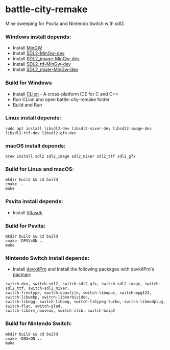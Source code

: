 # battle-city-remake
Mine sweeping for Psvita and Nintendo Switch with sdl2.

### Windows install depends:
- Install [MinGW](https://www.mingw-w64.org/downloads/)
- Install [SDL2-MinGw-dev](http://www.libsdl.org/download-2.0.php)
- Install [SDL2_image-MinGw-dev](http://www.libsdl.org/projects/SDL_image/)
- Install [SDL2_ttf-MinGw-dev](http://www.libsdl.org/projects/SDL_ttf/)
- Install [SDL2_mixer-MinGw-dev](http://www.libsdl.org/projects/SDL_mixer/)

### Build for Windows
- Install [CLion](https://www.jetbrains.com/clion/) - A cross-platform IDE for C and C++
- Run CLion and open battle-city-remake folder
- Build and Run


### Linux install depends:
```
sudo apt install libsdl2-dev libsdl2-mixer-dev libsdl2-image-dev libsdl2-ttf-dev libsdl2-gfx-dev
```


### macOS install depends:
```
brew install sdl2 sdl2_image sdl2_mixer sdl2_ttf sdl2_gfx
```


### Build for Linux and macOS:
```
mkdir build && cd build
cmake ..
make
```

### Psvita install depends:
- Install [Vitasdk](https://vitasdk.org)

### Build for Psvita:
```
mkdir build && cd build
cmake -DPSV=ON ..
make
```

### Nintendo Switch install depends:
- Install [devkitPro](https://devkitpro.org/wiki/Getting_Started) and Install the following packages with devkitPro's [pacman](https://devkitpro.org/wiki/devkitPro_pacman):
```
switch-dev, switch-sdl2, switch-sdl2_gfx, switch-sdl2_image, switch-sdl2_ttf, switch-sdl2_mixer,
switch-freetype, switch-opusfile, switch-libopus, switch-mpg123, switch-libwebp, switch-libvorbisidec,
switch-libogg, switch-libpng, switch-libjpeg-turbo, switch-libmodplug, switch-flac, switch-glad,
switch-libdrm_nouveau, switch-zlib, switch-bzip2
```

### Build for Nintendo Switch:
```
mkdir build && cd build
cmake -DNS=ON ..
make
```
